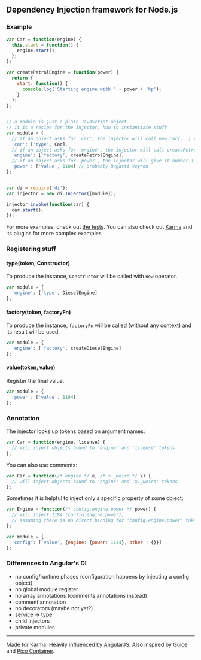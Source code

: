 ## Dependency Injection framework for Node.js

### Example

```js
var Car = function(engine) {
  this.start = function() {
    engine.start();
  };
};

var createPetrolEngine = function(power) {
  return {
    start: function() {
      console.log('Starting engine with ' + power + 'hp');
    }
  };
};


// a module is just a plain JavaScript object
// it is a recipe for the injector, how to instantiate stuff
var module = {
  // if an object asks for 'car', the injector will call new Car(...) to produce it
  'car': ['type', Car],
  // if an object asks for 'engine', the injector will call createPetrolEngine(...) to produce it
  'engine': ['factory', createPetrolEngine],
  // if an object asks for 'power', the injector will give it number 1184
  'power': ['value', 1184] // probably Bugatti Veyron
};


var di = require('di');
var injector = new di.Injector([module]);

injector.invoke(function(car) {
  car.start();
});
```
For more examples, check out [the tests](/vojtajina/node-di/blob/master/test/injector.spec.coffee). You can also check out [Karma](https://github.com/karma-runner/karma) and its plugins for more complex examples.


### Registering stuff

#### type(token, Constructor)
To produce the instance, `Constructor` will be called with `new` operator.
```js
var module = {
  'engine': ['type', DieselEngine]
};
```

#### factory(token, factoryFn)
To produce the instance, `factoryFn` will be called (without any context) and its result will be used.
```js
var module = {
  'engine': ['factory', createDieselEngine]
};
```

#### value(token, value)
Register the final value.
```js
var module = {
  'power': ['value', 1184]
};
```


### Annotation
The injector looks up tokens based on argument names:
```js
var Car = function(engine, license) {
  // will inject objects bound to 'engine' and 'license' tokens
};
```

You can also use comments:
```js
var Car = function(/* engine */ e, /* x._weird */ x) {
  // will inject objects bound to 'engine' and 'x._weird' tokens
};
```

Sometimes it is helpful to inject only a specific property of some object:
```js
var Engine = function(/* config.engine.power */ power) {
  // will inject 1184 (config.engine.power),
  // assuming there is no direct binding for 'config.engine.power' token
};

var module = {
  'config': ['value', {engine: {power: 1184}, other : {}}]
};
```

### Differences to Angular's DI

- no config/runtime phases (configuration happens by injecting a config object)
- no global module register
- no array annotations (comments annotations instead)
- comment annotation
- no decorators (maybe not yet?)
- service -> type
- child injectors
- private modules


---------
Made for [Karma]. Heavily influenced by [AngularJS]. Also inspired by [Guice] and [Pico Container].

[AngularJS]: http://angularjs.org/
[Pico Container]: http://picocontainer.codehaus.org/
[Guice]: http://code.google.com/p/google-guice/
[Karma]: http://karma-runner.github.io/


<!--
Object - a member of object graph in an application that can have dependencies on instances of other types (i.e. other Objects).
Token - each Object dependency (not an Object itself) is identified via a Token. Token is typically an annotation, string constant or a class/type
Injector - a container or context, capable of resolving Object dependencies and caching references to Objects constructed during the dependency resolution process.
Provider - a recipe for constructing Objects, typically a constructor or factory function
Binding - a mapping between a Token and a Provider
Module - a set of bindings. A Module is used to configure an Injector and defines which Objects can be resolved via an Injector. Module can also be used to override Object definitions (for reconfiguration or mocking purposes). 
-->

